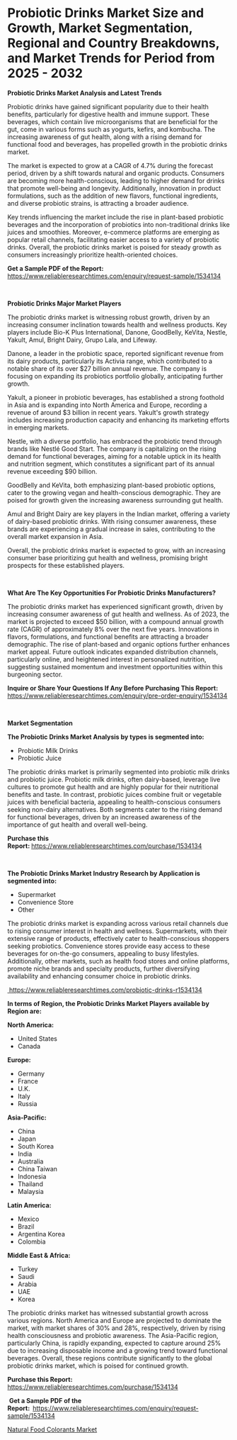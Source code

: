 <p><h1>Probiotic Drinks Market Size and Growth, Market Segmentation, Regional and Country Breakdowns, and Market Trends for Period from 2025 -  2032</h1></p><p><strong>Probiotic Drinks Market Analysis and Latest Trends</strong></p>
<p><p>Probiotic drinks have gained significant popularity due to their health benefits, particularly for digestive health and immune support. These beverages, which contain live microorganisms that are beneficial for the gut, come in various forms such as yogurts, kefirs, and kombucha. The increasing awareness of gut health, along with a rising demand for functional food and beverages, has propelled growth in the probiotic drinks market.</p><p>The market is expected to grow at a CAGR of 4.7% during the forecast period, driven by a shift towards natural and organic products. Consumers are becoming more health-conscious, leading to higher demand for drinks that promote well-being and longevity. Additionally, innovation in product formulations, such as the addition of new flavors, functional ingredients, and diverse probiotic strains, is attracting a broader audience.</p><p>Key trends influencing the market include the rise in plant-based probiotic beverages and the incorporation of probiotics into non-traditional drinks like juices and smoothies. Moreover, e-commerce platforms are emerging as popular retail channels, facilitating easier access to a variety of probiotic drinks. Overall, the probiotic drinks market is poised for steady growth as consumers increasingly prioritize health-oriented choices.</p></p>
<p><strong>Get a Sample PDF of the Report:&nbsp;</strong> <a href="https://www.reliableresearchtimes.com/enquiry/request-sample/1534134?utm_campaign=2220&utm_medium=2&utm_source=Github&utm_content=ia&utm_term=07042025&utm_id=probiotic-drinks">https://www.reliableresearchtimes.com/enquiry/request-sample/1534134</a></p>
<p>&nbsp;</p>
<p><strong>Probiotic Drinks Major Market Players</strong></p>
<p><p>The probiotic drinks market is witnessing robust growth, driven by an increasing consumer inclination towards health and wellness products. Key players include Bio-K Plus International, Danone, GoodBelly, KeVita, Nestle, Yakult, Amul, Bright Dairy, Grupo Lala, and Lifeway. </p><p>Danone, a leader in the probiotic space, reported significant revenue from its dairy products, particularly its Activia range, which contributed to a notable share of its over $27 billion annual revenue. The company is focusing on expanding its probiotics portfolio globally, anticipating further growth.</p><p>Yakult, a pioneer in probiotic beverages, has established a strong foothold in Asia and is expanding into North America and Europe, recording a revenue of around $3 billion in recent years. Yakult's growth strategy includes increasing production capacity and enhancing its marketing efforts in emerging markets.</p><p>Nestle, with a diverse portfolio, has embraced the probiotic trend through brands like Nestlé Good Start. The company is capitalizing on the rising demand for functional beverages, aiming for a notable uptick in its health and nutrition segment, which constitutes a significant part of its annual revenue exceeding $90 billion.</p><p>GoodBelly and KeVita, both emphasizing plant-based probiotic options, cater to the growing vegan and health-conscious demographic. They are poised for growth given the increasing awareness surrounding gut health.</p><p>Amul and Bright Dairy are key players in the Indian market, offering a variety of dairy-based probiotic drinks. With rising consumer awareness, these brands are experiencing a gradual increase in sales, contributing to the overall market expansion in Asia.</p><p>Overall, the probiotic drinks market is expected to grow, with an increasing consumer base prioritizing gut health and wellness, promising bright prospects for these established players.</p></p>
<p>&nbsp;</p>
<p><strong>What Are The Key Opportunities For Probiotic Drinks Manufacturers?</strong></p>
<p><p>The probiotic drinks market has experienced significant growth, driven by increasing consumer awareness of gut health and wellness. As of 2023, the market is projected to exceed $50 billion, with a compound annual growth rate (CAGR) of approximately 8% over the next five years. Innovations in flavors, formulations, and functional benefits are attracting a broader demographic. The rise of plant-based and organic options further enhances market appeal. Future outlook indicates expanded distribution channels, particularly online, and heightened interest in personalized nutrition, suggesting sustained momentum and investment opportunities within this burgeoning sector.</p></p>
<p><strong>Inquire or Share Your Questions If Any Before Purchasing This Report:</strong> <a href="https://www.reliableresearchtimes.com/enquiry/pre-order-enquiry/1534134?utm_campaign=2220&utm_medium=2&utm_source=Github&utm_content=ia&utm_term=07042025&utm_id=probiotic-drinks">https://www.reliableresearchtimes.com/enquiry/pre-order-enquiry/1534134</a></p>
<p>&nbsp;</p>
<p><strong>Market Segmentation</strong></p>
<p><strong>The Probiotic Drinks Market Analysis by types is segmented into:</strong></p>
<p><ul><li>Probiotic Milk Drinks</li><li>Probiotic Juice</li></ul></p>
<p><p>The probiotic drinks market is primarily segmented into probiotic milk drinks and probiotic juice. Probiotic milk drinks, often dairy-based, leverage live cultures to promote gut health and are highly popular for their nutritional benefits and taste. In contrast, probiotic juices combine fruit or vegetable juices with beneficial bacteria, appealing to health-conscious consumers seeking non-dairy alternatives. Both segments cater to the rising demand for functional beverages, driven by an increased awareness of the importance of gut health and overall well-being.</p></p>
<p><strong>Purchase this Report:&nbsp;</strong><a href="https://www.reliableresearchtimes.com/purchase/1534134?utm_campaign=2220&utm_medium=2&utm_source=Github&utm_content=ia&utm_term=07042025&utm_id=probiotic-drinks">https://www.reliableresearchtimes.com/purchase/1534134</a></p>
<p>&nbsp;</p>
<p><strong>The Probiotic Drinks Market Industry Research by Application is segmented into:</strong></p>
<p><ul><li>Supermarket</li><li>Convenience Store</li><li>Other</li></ul></p>
<p><p>The probiotic drinks market is expanding across various retail channels due to rising consumer interest in health and wellness. Supermarkets, with their extensive range of products, effectively cater to health-conscious shoppers seeking probiotics. Convenience stores provide easy access to these beverages for on-the-go consumers, appealing to busy lifestyles. Additionally, other markets, such as health food stores and online platforms, promote niche brands and specialty products, further diversifying availability and enhancing consumer choice in probiotic drinks.</p></p>
<p><a href="https://www.reliableresearchtimes.com/probiotic-drinks-r1534134?utm_campaign=2220&utm_medium=2&utm_source=Github&utm_content=ia&utm_term=07042025&utm_id=probiotic-drinks">&nbsp;https://www.reliableresearchtimes.com/probiotic-drinks-r1534134</a></p>
<p><strong>In terms of Region, the Probiotic Drinks Market Players available by Region are:</strong></p>
<p>
    <p> <strong> North America: </strong>
        <ul>
            <li>United States</li>
            <li>Canada</li>
        </ul>
        </p> 
    <p> <strong> Europe: </strong>
        <ul>
            <li>Germany</li>
            <li>France</li>
            <li>U.K.</li>
            <li>Italy</li>
            <li>Russia</li>
        </ul>
        </p> 
    <p> <strong> Asia-Pacific: </strong>
        <ul>
            <li>China</li>
            <li>Japan</li>
            <li>South Korea</li>
            <li>India</li>
            <li>Australia</li>
            <li>China Taiwan</li>
            <li>Indonesia</li>
            <li>Thailand</li>
            <li>Malaysia</li>
        </ul>
        </p> 
    <p> <strong> Latin America: </strong>
        <ul>
            <li>Mexico</li>
            <li>Brazil</li>
            <li>Argentina Korea</li>
            <li>Colombia</li>
        </ul>
        </p> 
    <p> <strong> Middle East & Africa: </strong>
        <ul>
            <li>Turkey</li>
            <li>Saudi</li>
            <li>Arabia</li>
            <li>UAE</li>
            <li>Korea</li>
        </ul>
    </p>
    </p>
<p><p>The probiotic drinks market has witnessed substantial growth across various regions. North America and Europe are projected to dominate the market, with market shares of 30% and 28%, respectively, driven by rising health consciousness and probiotic awareness. The Asia-Pacific region, particularly China, is rapidly expanding, expected to capture around 25% due to increasing disposable income and a growing trend toward functional beverages. Overall, these regions contribute significantly to the global probiotic drinks market, which is poised for continued growth.</p></p>
<p><strong>Purchase this Report: </strong><a href="https://www.reliableresearchtimes.com/purchase/1534134?utm_campaign=2220&utm_medium=2&utm_source=Github&utm_content=ia&utm_term=07042025&utm_id=probiotic-drinks">https://www.reliableresearchtimes.com/purchase/1534134</a></p>
<p>&nbsp;<strong>Get a Sample PDF of the Report:&nbsp;&nbsp;</strong><a href="https://www.reliableresearchtimes.com/enquiry/request-sample/1534134?utm_campaign=2220&utm_medium=2&utm_source=Github&utm_content=ia&utm_term=07042025&utm_id=probiotic-drinks">https://www.reliableresearchtimes.com/enquiry/request-sample/1534134</a></p>
<p><strong></strong></p>
<p><p><a href="https://github.com/jerhoskinson197676/Market-Research-Report-List-1/blob/main/natural-food-colorants-market.md?utm_campaign=2220&utm_medium=2&utm_source=Github&utm_content=ia&utm_term=07042025&utm_id=probiotic-drinks">Natural Food Colorants Market</a></p></p>